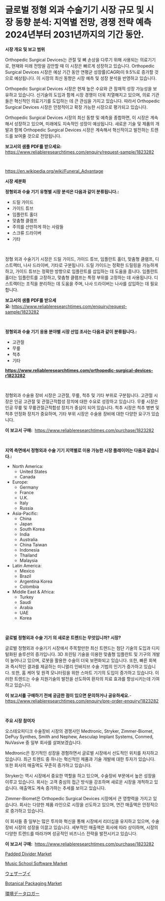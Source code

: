 <p><h1>글로벌 정형 외과 수술기기 시장 규모 및 시장 동향 분석: 지역별 전망, 경쟁 전략 예측 2024년부터 2031년까지의 기간 동안.</h1></p><p><strong>시장 개요 및 보고 범위</strong></p>
<p><p>Orthopedic Surgical Devices는 관절 및 뼈 손상을 다루기 위해 사용되는 의료기기로, 현재와 미래 전망을 감안할 때 이 시장은 빠르게 성장하고 있습니다. Orthopedic Surgical Devices 시장은 예상 기간 동안 연평균 성장률(CAGR)이 9.5%로 증가할 것으로 예상됩니다. 이 시장의 최신 동향은 시장 예측 및 성장 분석을 반영하고 있습니다. </p><p>Orthopedic Surgical Devices 시장은 현재 높은 수요와 큰 잠재적 성장 가능성을 보유하고 있습니다. 신기술의 도입과 함께 시장 경쟁이 더욱 치열해지고 있으며, 의료 기관들은 혁신적인 의료기기를 도입하는 데 큰 관심을 가지고 있습니다. 따라서 Orthopedic Surgical Devices 시장은 안정적이고 확장 가능한 시장으로 평가되고 있습니다.</p><p>Orthopedic Surgical Devices 시장의 최신 동향 및 예측을 종합하면, 이 시장은 계속해서 성장하고 있으며, 미래에도 지속적인 성장이 예상됩니다. 새로운 기술 및 제품의 개발과 함께 Orthopedic Surgical Devices 시장은 계속해서 혁신적이고 발전하는 트렌드를 보여줄 것으로 전망됩니다.</p></p>
<p><strong>보고서의 샘플 PDF를 받으세요:</strong> <a href="https://www.reliableresearchtimes.com/enquiry/request-sample/1823282">https://www.reliableresearchtimes.com/enquiry/request-sample/1823282</a></p>
<p>&nbsp;</p>
<p><a href="https://en.wikipedia.org/wiki/Funeral_Advantage">https://en.wikipedia.org/wiki/Funeral_Advantage</a></p>
<p><strong>시장 세분화</strong></p>
<p><strong>정형외과 수술 기기 유형별 시장 분석은 다음과 같이 분류됩니다.:</strong></p>
<p><ul><li>드릴 가이드</li><li>가이드 튜브</li><li>임플란트 홀더</li><li>맞춤형 클램프</li><li>주의를 산만하게 하는 사람들</li><li>스크류 드라이버</li><li>기타</li></ul></p>
<p>&nbsp;</p>
<p><p>정형 외과 수술기기 시장은 드릴 가이드, 가이드 튜브, 임플란트 홀더, 맞춤형 클램프, 디스트랙터, 나사 드라이버, 기타로 구분됩니다. 드릴 가이드는 정확한 드릴링을 가능하게 하고, 가이드 튜브는 정확한 방향으로 임플란트를 삽입하는 데 도움을 줍니다. 임플란트 홀더는 임플란트를 고정하고, 맞춤형 클램프는 특정 부위를 고정하는 데 사용됩니다. 디스트랙터는 조직을 분리하는 데 도움을 주며, 나사 드라이버는 나사를 삽입하는 데 필요합니다.</p></p>
<p><strong>보고서의 샘플 PDF를 받으세요:</strong>&nbsp;<a href="https://www.reliableresearchtimes.com/enquiry/request-sample/1823282">https://www.reliableresearchtimes.com/enquiry/request-sample/1823282</a></p>
<p>&nbsp;</p>
<p><strong> 정형외과 수술 기기 응용 분야별 시장 산업 조사는 다음과 같이 분류됩니다.:</strong></p>
<p><ul><li>고관절</li><li>무릎</li><li>척추</li><li>기타</li></ul></p>
<p><strong><a href="https://www.reliableresearchtimes.com/orthopedic-surgical-devices-r1823282">https://www.reliableresearchtimes.com/orthopedic-surgical-devices-r1823282</a></strong></p>
<p>&nbsp;</p>
<p><p>정형외과 수술용 장비 시장은 고관절, 무릎, 척추 및 기타 부위로 구분됩니다. 고관절 시장은 인공 고관절 및 관절근적합성 장치에 대한 수요로 성장하고 있습니다. 무릎 시장은 인공 무릎 및 무릎관절근적합성 장치가 중심이 되어 있습니다. 척추 시장은 척추 병변 및 척추 안정화 장치가 중요하며, 기타 부위 시장은 수술용 장비에 대한 다양한 요구가 있습니다.</p></p>
<p><strong>이 보고서 구매:</strong>&nbsp; <a href="https://www.reliableresearchtimes.com/purchase/1823282">https://www.reliableresearchtimes.com/purchase/1823282</a></p>
<p>&nbsp;</p>
<p><strong>지역 측면에서 정형외과 수술 기기 지역별로 이용 가능한 시장 플레이어는 다음과 같습니다.:</strong></p>
<p><ul>
    <li>
        North America:
        <ul>
            <li>United States</li>
            <li>Canada</li>
        </ul>
    </li>
    <li>
        Europe:
        <ul>
            <li>Germany</li>
            <li>France</li>
            <li>U.K.</li>
            <li>Italy</li>
            <li>Russia</li>
        </ul>
    </li>
    <li>
        Asia-Pacific:
        <ul>
            <li>China</li>
            <li>Japan</li>
            <li>South Korea</li>
            <li>India</li>
            <li>Australia</li>
            <li>China Taiwan</li>
            <li>Indonesia</li>
            <li>Thailand</li>
            <li>Malaysia</li>
        </ul>
    </li>
    <li>
        Latin America:
        <ul>
            <li>Mexico</li>
            <li>Brazil</li>
            <li>Argentina Korea</li>
            <li>Colombia</li>
        </ul>
    </li>
    <li>
        Middle East & Africa:
        <ul>
            <li>Turkey</li>
            <li>Saudi</li>
            <li>Arabia</li>
            <li>UAE</li>
            <li>Korea</li>
        </ul>
    </li>
    </ul></p>
<p>&nbsp;</p>
<p><strong>글로벌 정형외과 수술 기기 의 새로운 트렌드는 무엇입니까? 시장?</strong></p>
<p><p>글로벌 정형외과 수술기기 시장에서 주목할만한 최신 트렌드는 첨단 기술의 도입과 디지털화된 솔루션의 증가입니다. 3D 프린팅 기술을 이용한 맞춤형 임플란트 및 기구의 개발이 늘어나고 있으며, 로봇을 활용한 수술이 더욱 보편화되고 있습니다. 또한, 빠른 회복과 즉시적인 결과를 제공하는 미니멀리 인바지브 수술 기법의 인기가 증가하고 있습니다. 또한, 홈 케어 및 원격 모니터링을 위한 스마트 기기의 도입이 증가하고 있습니다. 이러한 트렌드는 수술 지원기술의 발전을 선도하여 환자의 치료 효과를 향상시키는데 기여하고 있습니다.</p></p>
<p><strong>이 보고서를 구매하기 전에 궁금한 점이 있으면 문의하거나 공유하세요.</strong>- <a href="https://www.reliableresearchtimes.com/enquiry/pre-order-enquiry/1823282">https://www.reliableresearchtimes.com/enquiry/pre-order-enquiry/1823282</a></p>
<p>&nbsp;</p>
<p><strong>주요 시장 참여자</strong></p>
<p><p>오스테오피디크 수술장비 시장의 경쟁사인 Medtronic, Stryker, Zimmer-Biomet, DePuy Synthes, Smith and Nephew, Aesculap Implant Systems, Conmed, NuVasive 중 일부 회사를 살펴보겠습니다. </p><p>Medtronic은 장기적인 성장을 경험하면서 글로벌 시장에서 선도적인 위치를 차지하고 있습니다. 최근 트렌드 중 하나는 혁신적인 제품과 기술 개발에 대한 투자가 있습니다. 또한 회사의 매출액도 꾸준히 증가하고 있습니다.</p><p>Stryker는 역시 시장에서 중요한 역할을 하고 있으며, 수술장비 부문에서 높은 성장을 이루고 있습니다. 회사는 고객 중심의 접근 방식을 강조하며 새로운 시장을 개척하고 있습니다. 매출액도 계속 증가하는 추세를 보이고 있습니다.</p><p>Zimmer-Biomet은 Orthopedic Surgical Devices 시장에서 큰 영향력을 가지고 있습니다. 회사는 다양한 제품 라인으로 시장을 선도하고 있으며, 연간 매출액은 안정적으로 증가하고 있습니다.</p><p>이 회사들 중 일부는 많은 투자와 혁신을 통해 시장에서 리더십을 유지하고 있으며, 수술장비 시장의 성장을 이끌고 있습니다. 세부적인 매출액은 회사에 따라 상이하며, 시장의 다양한 트렌드를 따라가며 성공적인 비즈니스 전략을 발전시키고 있습니다.</p></p>
<p><strong>이 보고서 구매:</strong>&nbsp;&nbsp;<a href="https://www.reliableresearchtimes.com/purchase/1823282">https://www.reliableresearchtimes.com/purchase/1823282</a></p>
<p><p><a href="https://github.com/gordonLyman1905/Market-Research-Report-List-1/blob/main/padded-divider-market.md">Padded Divider Market</a></p><p><a href="https://issuu.com/reportprime-2/docs/music-school-software-market-size-2030.pptx">Music School Software Market</a></p><p><a href="https://github.com/DanykaKilback/Market-Research-Report-List-2/blob/main/9513261953.md">ウェザーブイ</a></p><p><a href="https://github.com/allanwarjri/Market-Research-Report-List-1/blob/main/botanical-packaging-market.md">Botanical Packaging Market</a></p><p><a href="https://github.com/RandallRunte2023/Market-Research-Report-List-2/blob/main/8880089952.md">環境データロガー</a></p></p>